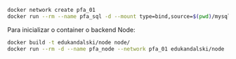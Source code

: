 ```sh
docker network create pfa_01
docker run --rm --name pfa_sql -d --mount type=bind,source=$(pwd)/mysql,target=/var/lib/mysql -e MYSQL_DATABASE=pfa -e MYSQL_ROOT_PASSWORD=rootpfa --network pfa_01 mysql:5.7
```
Para inicializar o container o backend Node:
```sh
docker build -t edukandalski/node node/
docker run --rm -d --name pfa_node --network pfa_01 edukandalski/node
```
